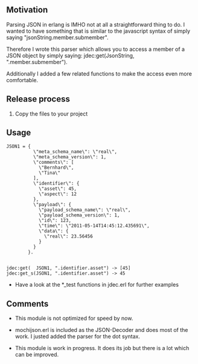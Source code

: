 ## Motivation
Parsing JSON in erlang is IMHO not at all a straightforward thing to do. 
I wanted to have something that is similar to the javascript syntax of simply saying "jsonString.member.submember".

Therefore I wrote this parser which allows you to access a member of a JSON object by simply saying:
    jdec:get(JsonString, ".member.submember").

Additionally I added a few related functions to make the access even more comfortable.


## Release process

1) Copy the files to your project


## Usage


    JSON1 = {
              \"meta_schema_name\": \"real\",
              \"meta_schema_version\": 1,
              \"comments\": [
                \"Bernhard\",
                \"Tina\"
              ],
              \"identifier\": {
                \"asset\": 45,
                \"aspect\": 12
              },
              \"payload\": {
                \"payload_schema_name\": \"real\",
                \"payload_schema_version\": 1,
                \"id\": 123,
                \"time\": \"2011-05-14T14:45:12.435691\",
                \"data\": {
                  \"real\": 23.56456
                }
              }
            }.
    
    
    jdec:get(  JSON1, ".identifier.asset") -> [45] 
    jdec:get_s(JSON1, ".identifier.asset") -> 45 



* Have a look at the *_test functions in jdec.erl for further examples


## Comments

* This module is not optimized for speed by now.

* mochijson.erl is included as the JSON-Decoder and does most of the work. 
  I justed added the parser for the dot syntax.
                                                    
* This module is work in progress. It does its job but there is a lot which can be improved.

                                                     
